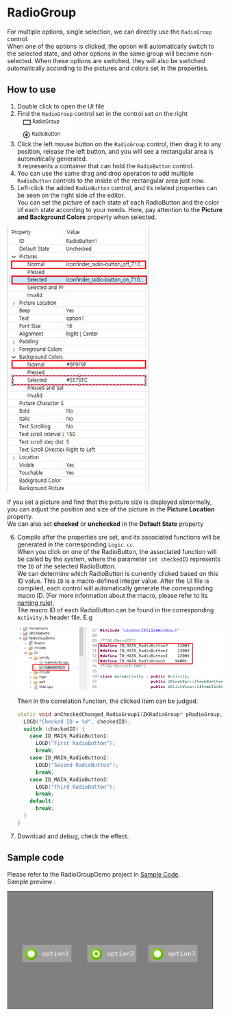 # RadioGroup
For multiple options, single selection, we can directly use the `RadioGroup` control.  
When one of the options is clicked, the option will automatically switch to the selected state, and other options in the same group will become non-selected. When these options are switched, they will also be switched automatically according to the pictures and colors set in the properties.

## How to use
1. Double click to open the UI file
2. Find the `RadioGroup` control set in the control set on the right  
   ![](assets/radiogroup/r1.png)  
   ![](assets/radiogroup/option.png) 
3. Click the left mouse button on the `RadioGroup` control, then drag it to any position, release the left button, and you will see a rectangular area is automatically generated.  
   It represents a container that can hold the `RadioButton` control.  
4. You can use the same drag and drop operation to add multiple `RadioButton` controls to the inside of the rectangular area just now. 
5. Left-click the added `RadioButton` control, and its related properties can be seen on the right side of the editor.    
   You can set the picture of each state of each RadioButton and the color of each state according to your needs. Here, pay attention to the **Picture and Background Colors** property when selected.  

  ![](assets/radiogroup/properties.png)  

  If you set a picture and find that the picture size is displayed abnormally, you can adjust the position and size of the picture in the **Picture Location** property.  
  We can also set **checked** or **unchecked** in the **Default State** property

6. Compile after the properties are set, and its associated functions will be generated in the corresponding `Logic.cc`.  
   When you click on one of the RadioButton, the associated function will be called by the system, where the parameter `int checkedID` represents the `ID` of the selected RadioButton.  
   We can determine which RadioButton is currently clicked based on this ID value.
   This `ID` is a macro-defined integer value. After the UI file is compiled, each control will automatically generate the corresponding macro ID. (For more information about the macro, please refer to its [naming rule](named_rule.md#id_macro_rule)),  
   The macro ID of each RadioButton can be found in the corresponding `Activity.h` header file. E.g
   
   ![](assets/radiogroup/id.png)  
   
   Then in the correlation function, the clicked item can be judged.
    ```c++
    static void onCheckedChanged_RadioGroup1(ZKRadioGroup* pRadioGroup, int checkedID) {
      LOGD("Checked ID = %d", checkedID);
      switch (checkedID) {
        case ID_MAIN_RadioButton1:
          LOGD("First RadioButton");
          break;
        case ID_MAIN_RadioButton2:
          LOGD("Second RadioButton");
          break;
        case ID_MAIN_RadioButton3:
          LOGD("Third RadioButton");
          break;
        default:
          break;
      }
    }
    ```

7. Download and debug, check the effect.


## Sample code  

Please refer to the RadioGroupDemo project in [Sample Code](demo_download.md#demo_download).  
Sample preview :

![效果图](assets/radiogroup/example.png)
